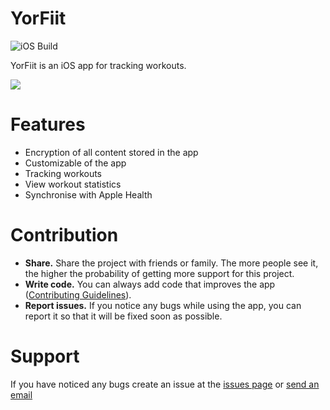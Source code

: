 # YorFiit

![iOS Build](https://github.com/jokoziol/YorFiit/actions/workflows/iOS-build.yml/badge.svg?branch=main)

YorFiit is an iOS app for tracking workouts.

[<img src="https://developer.apple.com/assets/elements/badges/download-on-the-app-store.svg">](https://apps.apple.com/app/yorfiit/id1658278226?l=en)

# Features

- Encryption of all content stored in the app
- Customizable of the app
- Tracking workouts
- View workout statistics
- Synchronise with Apple Health

# Contribution

- **Share.**
  Share the project with friends or family. The more people see it, the higher the probability of getting more support
  for this project.
- **Write code.**
  You can always add code that improves the
  app ([Contributing Guidelines](https://github.com/jokoziol/YorFiit/blob/main/CONTRIBUTING.md)).
- **Report issues.**
  If you notice any bugs while using the app, you can report it so that it will be fixed soon as possible.
  
# Support
If you have noticed any bugs create an issue at the [issues page](https://github.com/jokoziol/YorFiit/issues) or [send an email](mailto:support.yorfiit@pm.me)
